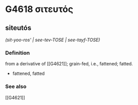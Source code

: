 # G4618 σιτευτός

## siteutós

_(sit-yoo-ros' | see-tev-TOSE | see-tayf-TOSE)_

### Definition

from a derivative of [[G4621]]; grain-fed, i.e., fattened; fatted.

- fattened, fatted

### See also

[[G4621]]

